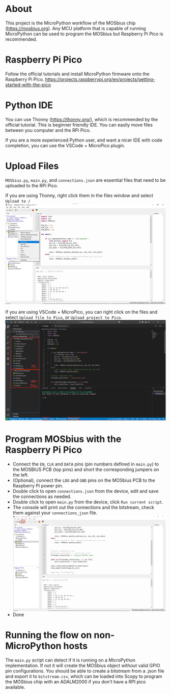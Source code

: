 # About
This project is the MicroPython workflow of the MOSbius chip (https://mosbius.org). 
Any MCU platform that is capable of running MicroPython can be used to program the MOSbius but Raspberry Pi Pico is recommended.

# Raspberry Pi Pico
Follow the official tutorials and install MicroPython firmware onto the Raspberry Pi Pico.
https://projects.raspberrypi.org/en/projects/getting-started-with-the-pico

# Python IDE
You can use Thonny (https://thonny.org/), which is recommended by the official tutorial. This is beginner friendly IDE. You can easily move files between you computer and the RPi Pico.

If you are a more experienced Python user, and want a nicer IDE with code completion, you can use the VSCode + MicroPico plugin.
 
# Upload Files
`MOSbius.py`, `main.py`, and `connections.json` are essential files that need to be uploaded to the RPi Pico.

If you are using Thonny, right click them in the files window and select `Upload to /`
![](./screenshots/upload_files_to_rpi_pico.png)

If you are using VSCode + MicroPico, you can right click on the files and select `Upload file to Pico`, or `Upload project to Pico`.
![](./screenshots/upload_files_to_rpi_pico_vscode.png)

# Program MOSbius with the Raspberry Pi Pico
- Connect the `EN`, `CLK` and `DATA` pins (pin numbers defined in `main.py`) to the MOSBIUS PCB (top pins) and short the corresponding jumpers on the left.
- (Optional), connect the `LDO` and `GND` pins on the MOSbius PCB to the Raspberry Pi power pin.
- Double click to open `connections.json` from the device, edit and save the connections as needed.
- Double click to open `main.py` from the device, click `Run current script`.
- The console will print out the connections and the bitstream, check them against your `connections.json` file.
![](./screenshots/programming_MOSbius.png)
- Done

# Running the flow on non-MicroPython hosts
The `main.py` script can detect if it is running on a MicroPython implementation. If not it will create the MOSbius object without valid GPIO pin configurations. You should be able to create a bitstream from a .json file and export it to `bitstream.csv`, which can be loaded into Scopy to program the MOSbius chip with an ADALM2000 if you don't have a RPI pico available.